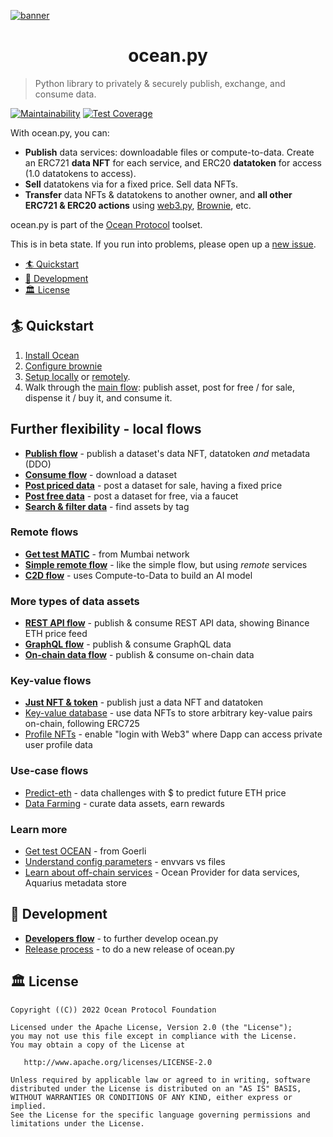 <!--
Copyright 2022 Ocean Protocol Foundation
SPDX-License-Identifier: Apache-2.0
-->

[![banner](https://raw.githubusercontent.com/oceanprotocol/art/master/github/repo-banner%402x.png)](https://oceanprotocol.com)

<h1 align="center">ocean.py</h1>

> Python library to privately & securely publish, exchange, and consume data.

[![Maintainability](https://api.codeclimate.com/v1/badges/a0be65f412a35440c63e/maintainability)](https://codeclimate.com/github/oceanprotocol/ocean.py/maintainability)
[![Test Coverage](https://api.codeclimate.com/v1/badges/a0be65f412a35440c63e/test_coverage)](https://codeclimate.com/github/oceanprotocol/ocean.py/test_coverage)

With ocean.py, you can:

- **Publish** data services: downloadable files or compute-to-data. Create an ERC721 **data NFT** for each service, and ERC20 **datatoken** for access (1.0 datatokens to access).
- **Sell** datatokens via for a fixed price. Sell data NFTs.
- **Transfer** data NFTs & datatokens to another owner, and **all other ERC721 & ERC20 actions** using [web3.py](https://web3py.readthedocs.io), [Brownie](https://eth-brownie.readthedocs.io/en/latest/), etc.

ocean.py is part of the [Ocean Protocol](https://www.oceanprotocol.com) toolset.

This is in beta state. If you run into problems, please open up a [new issue](/issues).

- [🏄 Quickstart](#-quickstart)
- [🦑 Development](#-development)
- [🏛 License](#-license)

## 🏄 Quickstart

 1. [Install Ocean](READMEs/install.md)
 2. [Configure brownie](READMEs/brownie.md)
 3. [Setup locally](READMEs/setup-local.md) or [remotely](READMEs/setup-remote.md).
 4. Walk through the [main flow](main-flow.md): publish asset, post for free / for sale, dispense it / buy it, and consume it.


## Further flexibility - local flows

- **[Publish flow](READMEs/publish-flow.md)** - publish a dataset's data NFT, datatoken _and_ metadata (DDO)
- **[Consume flow](READMEs/consume-flow.md)** - download a dataset
- **[Post priced data](READMEs/marketplace-flow.md)** - post a dataset for sale, having a fixed price
- **[Post free data](READMEs/dispenser-flow.md)** - post a dataset for free, via a faucet
- **[Search & filter data](READMEs/search-and-filter-assets.md)** - find assets by tag

### Remote flows

- **[Get test MATIC](READMEs/get-test-MATIC.md)** - from Mumbai network
- **[Simple remote flow](READMEs/simple-remote.md)** - like the simple flow, but using _remote_ services
- **[C2D flow](READMEs/c2d-flow.md)** - uses Compute-to-Data to build an AI model

### More types of data assets

- **[REST API flow](READMEs/publish-flow-restapi.md)** - publish & consume REST API data, showing Binance ETH price feed
- **[GraphQL flow](READMEs/publish-flow-graphql.md)** - publish & consume GraphQL data
- **[On-chain data flow](READMEs/publish-flow-onchain.md)** - publish & consume on-chain data

### Key-value flows

- **[Just NFT & token](READMEs/data-nfts-and-datatokens-flow.md)** - publish just a data NFT and datatoken
- [Key-value database](READMEs/key-value-flow.md) - use data NFTs to store arbitrary key-value pairs on-chain, following ERC725
- [Profile NFTs](READMEs/profile-nfts-flow.md) - enable "login with Web3" where Dapp can access private user profile data

### Use-case flows

- [Predict-eth](https://github.com/oceanprotocol/predict-eth) - data challenges with $ to predict future ETH price
- [Data Farming](READMEs/df.md) - curate data assets, earn rewards

### Learn more

- [Get test OCEAN](READMEs/get-test-OCEAN.md) - from Goerli
- [Understand config parameters](READMEs/parameters.md) - envvars vs files
- [Learn about off-chain services](READMEs/services.md) - Ocean Provider for data services, Aquarius metadata store

## 🦑 Development

- **[Developers flow](READMEs/developers.md)** - to further develop ocean.py
- [Release process](READMEs/release-process.md) - to do a new release of ocean.py

## 🏛 License

    Copyright ((C)) 2022 Ocean Protocol Foundation

    Licensed under the Apache License, Version 2.0 (the "License");
    you may not use this file except in compliance with the License.
    You may obtain a copy of the License at

       http://www.apache.org/licenses/LICENSE-2.0

    Unless required by applicable law or agreed to in writing, software
    distributed under the License is distributed on an "AS IS" BASIS,
    WITHOUT WARRANTIES OR CONDITIONS OF ANY KIND, either express or implied.
    See the License for the specific language governing permissions and
    limitations under the License.

